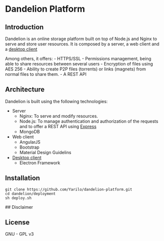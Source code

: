 
# Dandelion Platform


## Introduction

Dandelion is an online storage platform built on top of Node.js and Nginx to serve and store user resources. It is
composed by a server, a web client and a [desktop client](https://github.com/Yarilo/dandelion-desktop)

Among others, it offers:
	- HTTPS/SSL
	- Permissions management, being able to share resources
	between several users
	- Encryption of files using AES 256
	- Ability to create P2P files (torrents) or links (magnets) from normal files to share them.
	- A REST API
## Architecture

Dandelion is built using the following technologies:
 - Server
	- Nginx: To serve and modify resources.
	- Node.js: To manage authentication and authorization of the requests and to offer a REST API using [Express](http://expressjs.com/)
	- MongoDB
 - Web client
	- AngularJS
	- Bootstrap
	- Material Design Guidelins
 -	[Desktop client](https://github.com/Yarilo/dandelion-desktop)
 	- Electron Framework

## Installation


````
git clone https://github.com/Yarilo/dandelion-platform.git
cd dandelion/deployment
sh deploy.sh
````

## Disclaimer

## License
GNU - GPL v3
